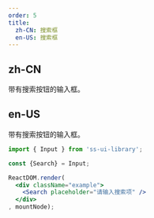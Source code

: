 ```yaml
---
order: 5
title:
  zh-CN: 搜索框
  en-US: 搜索框
---
```


## zh-CN

带有搜索按钮的输入框。

## en-US

带有搜索按钮的输入框。

```jsx
import { Input } from 'ss-ui-library';

const {Search} = Input;

ReactDOM.render(
  <div className="example">
    <Search placeholder="请输入搜索项" />
  </div>
, mountNode);
```
